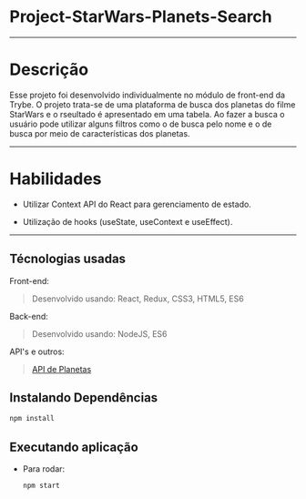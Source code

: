 # Project-StarWars-Planets-Search
---
# Descrição
Esse projeto foi desenvolvido individualmente no módulo de front-end da Trybe. O projeto trata-se de uma plataforma de 
busca dos planetas do filme StarWars e o rseultado é apresentado em uma tabela. Ao fazer a busca o usuário pode utilizar alguns filtros como o de busca
pelo nome e o de busca por meio de características dos planetas. 
   
---
# Habilidades

  - Utilizar Context API do React para gerenciamento de estado.

  - Utilização de hooks (useState, useContext e useEffect).

---
## Técnologias usadas

Front-end:
> Desenvolvido usando: React, Redux, CSS3, HTML5, ES6

Back-end:
> Desenvolvido usando: NodeJS, ES6

API's e outros:
> [API de Planetas](https://swapi-trybe.herokuapp.com/api/planets/)
> 
## Instalando Dependências

```bash
npm install
``` 

## Executando aplicação

* Para rodar:

  ```
  npm start
  ```
